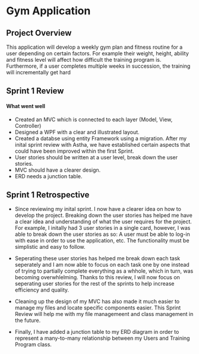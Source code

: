# Gym Application

## Project Overview 
This application will develop a weekly gym plan and fitness routine for a user depending on certain factors. For example their weight, height, ability and fitness level will affect how difficult the training program is. Furthermore, if a user completes multiple weeks in succession, the training will incrementally get hard

## Sprint 1 Review 

#### What went well
- Created an MVC which is connected to each layer (Model, View, Controller)
- Designed a WPF with a clear and illustrated layout.
- Created a databse using entity Framework using a migration.
After my inital sprint review with Astha, we have established certain aspects that could have been improved within the first Sprint.
- User stories should be written at a user level, break down the user stories.
- MVC should have a clearer design.
- ERD needs a junction table.

## Sprint 1 Retrospective 

- Since reviewing my inital sprint. I now have a clearer idea on how to develop the project. Breaking down the user stories has helped me have a clear idea and understanding of what the user requires for the project. For example, I initally had 3 user stories in a single card, however, I was able to break down the user stories as so: A user must be able to log-in with ease in order to use the application, etc. The functionality must be simplistic and easy to follow. 

- Seperating these user stories has helped me break down each task seperately and I am now able to focus on each task one by one instead of trying to partially complete everything as a whhole, which in turn, was becoming overwhlelming. Thanks to this review, I will now focus on seperating user stories for the rest of the sprints to help increase efficiency and quality.

- Cleaning up the design of my MVC has also made it much easier to manage my files and locate specific components easier. This Sprint Review will help me with my file managemeent and class management in the future.

- Finally, I have added a junction table to my ERD diagram in order to represent a many-to-many relationship between my Users and Training Program class.
